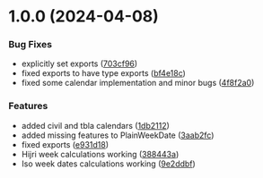 # 1.0.0 (2024-04-08)


### Bug Fixes

* explicitly set exports ([703cf96](https://github.com/zamanapp/week-dates/commit/703cf969fb7464a2795feed81abbb29ae57a71ce))
* fixed exports to have type exports ([bf4e18c](https://github.com/zamanapp/week-dates/commit/bf4e18c20c88f737f2cae58eedfd9d56a2ed11a9))
* fixed some calendar implementation and minor bugs ([4f8f2a0](https://github.com/zamanapp/week-dates/commit/4f8f2a0c8bd2cb2d4d9f9e4d85355ab6ca900d2c))


### Features

* added civil and tbla calendars ([1db2112](https://github.com/zamanapp/week-dates/commit/1db21128eaeafe8ef527d732086ba82cbdf50672))
* added missing features to PlainWeekDate ([3aab2fc](https://github.com/zamanapp/week-dates/commit/3aab2fcef546b36cae44ca59e93d9ff3694710a2))
* fixed exports ([e931d18](https://github.com/zamanapp/week-dates/commit/e931d1877a1abc4e2e6e317faf3b390e9e1ca9a1))
* Hijri week calculations working ([388443a](https://github.com/zamanapp/week-dates/commit/388443ada7ec6ab03a5c2b8590c6686fd1c89a43))
* Iso week dates calculations working ([9e2ddbf](https://github.com/zamanapp/week-dates/commit/9e2ddbfd4459452467a2b5f77a5790e7b4c16315))
